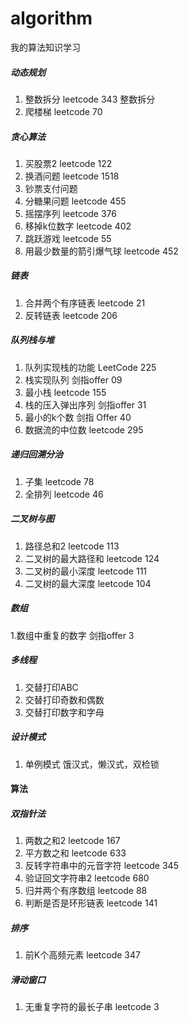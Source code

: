 # algorithm
我的算法知识学习

##### 动态规划
1. 整数拆分  leetcode 343 整数拆分
2. 爬楼梯    leetcode 70

##### 贪心算法
1. 买股票2    leetcode 122
2. 换酒问题   leetcode 1518
3. 钞票支付问题
4. 分糖果问题 leetcode 455
5. 摇摆序列 leetcode 376
6. 移掉k位数字 leetcode 402
7. 跳跃游戏  leetcode 55
8. 用最少数量的箭引爆气球  leetcode 452

##### 链表
1. 合并两个有序链表 leetcode 21
2. 反转链表  leetcode 206

##### 队列栈与堆
1. 队列实现栈的功能  LeetCode 225
2. 栈实现队列  剑指offer 09
3. 最小栈  leetcode 155
4. 栈的压入弹出序列  剑指offer 31
5. 最小的k个数 剑指 Offer 40
6. 数据流的中位数  leetcode 295

##### 递归回溯分治
1. 子集  leetcode 78
2. 全排列 leetcode 46

##### 二叉树与图
1. 路径总和2    leetcode 113
2. 二叉树的最大路径和   leetcode 124
3. 二叉树的最小深度  leetcode 111
4. 二叉树的最大深度  leetcode 104

##### 数组
1.数组中重复的数字 剑指offer 3  

##### 多线程
1. 交替打印ABC
2. 交替打印奇数和偶数
3. 交替打印数字和字母

##### 设计模式
1. 单例模式 饿汉式，懒汉式，双检锁

#### 算法
##### 双指针法
1. 两数之和2  leetcode  167 
2. 平方数之和 leetcode  633
3. 反转字符串中的元音字符 leetcode  345
4. 验证回文字符串2 leetcode  680
5. 归并两个有序数组 leetcode  88
6. 判断是否是环形链表 leetcode  141

##### 排序
1. 前K个高频元素  leetcode  347

##### 滑动窗口
1. 无重复字符的最长子串 leetcode 3
